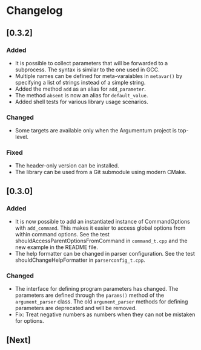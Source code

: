 
# Changelog

## [0.3.2]

### Added

- It is possible to collect parameters that will be forwarded to a subprocess.  The syntax is
  similar to the one used in GCC.
- Multiple names can be defined for meta-varaiables in `metavar()` by specifying a list of strings
  instead of a simple string.
- Added the method `add` as an alias for `add_parameter`.
- The method `absent` is now an alias for `default_value`.
- Added shell tests for various library usage scenarios.

### Changed

- Some targets are available only when the Argumentum project is top-level.

### Fixed

- The header-only version can be installed.
- The library can be used from a Git submodule using modern CMake.


## [0.3.0]

### Added

- It is now possible to add an instantiated instance of CommandOptions with `add_command`.  This
  makes it easier to access global options from within command options.  See the test
  shouldAccessParentOptionsFromCommand in `command_t.cpp` and the new example in the README file.
- The help formatter can be changed in parser configuration. See the test shouldChangeHelpFormatter
  in `parserconfig_t.cpp`.

### Changed

- The interface for defining program parameters has changed.  The parameters are defined through the
  `params()` method of the `argument_parser` class.  The old `argument_parser` methods for defining
  parameters are deprecated and will be removed.
- Fix: Treat negative numbers as numbers when they can not be mistaken for options.


## [Next]

